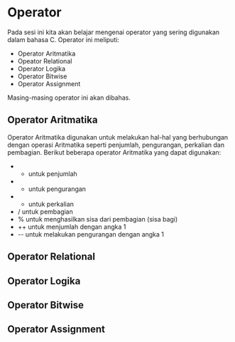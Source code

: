 # Operator

Pada sesi ini kita akan belajar mengenai operator yang sering digunakan dalam bahasa C. Operator ini meliputi:

* Operator Aritmatika
* Opeator Relational
* Operator Logika
* Operator Bitwise
* Operator Assignment

Masing-masing operator ini akan dibahas.


## Operator Aritmatika

Operator Aritmatika digunakan untuk melakukan hal-hal yang berhubungan dengan operasi Aritmatika seperti penjumlah, pengurangan, perkalian dan pembagian. Berikut beberapa operator Aritmatika yang dapat digunakan:

* + untuk penjumlah
* - untuk pengurangan
* * untuk perkalian
* / untuk pembagian
* % untuk menghasilkan sisa dari pembagian (sisa bagi)
* ++ untuk menjumlah dengan angka 1
* -- untuk melakukan pengurangan dengan angka 1



## Operator Relational



## Operator Logika



## Operator Bitwise



## Operator Assignment

